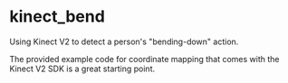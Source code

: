 # kinect_bend
Using Kinect V2 to detect a person's "bending-down" action.

The provided example code for coordinate mapping that comes with the Kinect V2 SDK is a great starting point.
